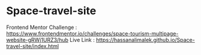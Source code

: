 # Space-travel-site
Frontend Mentor Challenge : https://www.frontendmentor.io/challenges/space-tourism-multipage-website-gRWj1URZ3/hub
Live Link : https://hassanalimalek.github.io/Space-travel-site/index.html
